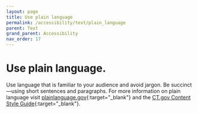 ```yaml
---
layout: page
title: Use plain language
permalink: /accessibility/text/plain_language
parent: Text
grand_parent: Accessibility
nav_order: 17
---
```


#  Use plain language.

Use language that is familiar to your audience and avoid jargon. Be succinct—using short sentences and paragraphs. For more information on plain language visit [plainlanguage.gov](https://www.plainlanguage.gov/){:target="_blank"} and the [CT.gov Content Style Guide](https://portal.ct.gov/ctcontentstyleguide/Create-My-Content/Plain-Language?language=en_US){:target="_blank"}. 